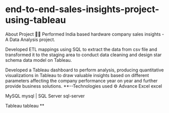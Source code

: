 # end-to-end-sales-insights-project-using-tableau
About Project 👨‍💻
Performed India based hardware company sales insights - A Data Analysis project.

Developed ETL mappings using SQL to extract the data from csv file and transformed it to the staging area to conduct data cleaning and design star schema data model on Tableau.

Developed a Tableau dashboard to perform analysis, producing quantitative visualizations in Tableau to draw valuable insights based on different parameters affecting the company performance year on year and further provide business solutions.
**--Technologies used ⚙️
Advance Excel excel

MySQL mysql | SQL Server sql-server

Tableau tableau
**
